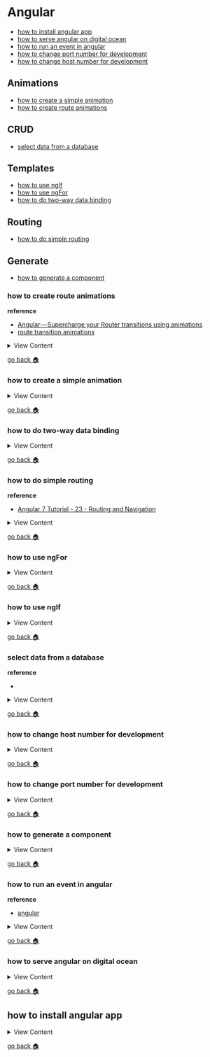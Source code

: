 # Angular

- [how to install angular app][install-app]
- [how to serve angular on digital ocean][digital-angular]
- [how to run an event in angular][angular-event]
- [how to change port number for development][ng-port]
- [how to change host number for development][ng-host]

## Animations
- [how to create a simple animation][simple-anime]
- [how to create route animations][route-anime]

## CRUD
- [select data from a database][ng-read]

## Templates
- [how to use ngIf][ng-if]
- [how to use ngFor][ng-for]
- [how to do two-way data binding][data-bind]

## Routing
- [how to do simple routing][ng-route]

## Generate
- [how to generate a component][gen-comp]

[home]:#angular
[route-anime]:#how-to-create-route-animations
[simple-anime]:#how-to-create-a-simple-animation
[data-bind]:#how-to-do-two-way-data-binding
[ng-route]:#how-to-do-simple-routing
[ng-for]:#how-to-use-ngFor
[ng-if]:#how-to-use-ngif
[ng-read]:#select-data-from-a-database
[ng-host]:#how-to-change-host-number-for-development
[ng-port]:#how-to-change-port-number-for-development
[gen-comp]:#how-to-generate-a-component
[angular-event]:#how-to-run-an-event-in-angular
[digital-angular]:#how-to-serve-angular-on-digital-ocean
[install-app]:#how-to-install-angular-app


### how to create route animations

**reference**
- [Angular — Supercharge your Router transitions using animations](https://medium.com/google-developer-experts/angular-supercharge-your-router-transitions-using-new-animation-features-v4-3-3eb341ede6c8)
- [route transition animations](https://angular.io/guide/route-animations)

<details>
<summary>
View Content
</summary>


1. Go to `app-routing.module.ts` to add data into  routes array

```js
const routes: Routes = [

  // add the data property, and name it whatever you want
  // in this example I named a property animation
  {path:"", component:HomeComponent , data:{animation:"Homepage"}},
  {path:"about", component:AboutComponent, data:{animation:"Aboutpage"}},
  {path:"animals", component:AnimalsComponent},
  {path:"two-way", component:BindExComponent},
  {path:"anime", component:AnimeComponent},
  {path:"**", component:ErrorComponent},

];

```

2. In `app-component.html`, wrap the `router-outlet` in a div tag that has a
animation trigger and a method that takes in route data value that will be passed
to the router outlet

```html

<main class="container">
  <h1>App Root</h1>

  <!-- routeAnimations is the name of an animation trigger that will fire off only
      if value was assigned to #outlet
  -->
  <div [@routeAnimations]="prepareOutlet(outlet)">

    <!-- the #outlet is a temporary variable that will grab the route data
        that you have created in the app routing module paths, once data is assigned
        to the #outlet variable it will trigger the prepareOutlet method
    -->
    <router-outlet #outlet="outlet"></router-outlet>
  </div>


</main>

```

3. In `app.component.ts`, create the method **prepareOutlet** like so and import
the **RouterOutlet** class

```js
import { Component } from '@angular/core';
import { HttpClient } from '@angular/common/http';
import { RouterOutlet } from '@angular/router';

@Component({
  selector: 'app-root',
  templateUrl: './app.component.html',
  styleUrls: ['./app.component.scss'],

})
export class AppComponent {


  constructor(private http: HttpClient){

  }

  prepareOutlet(outlet: RouterOutlet){
    // this will honestly just return the value of the animation property that was
    // made in the app-routing module. The method in itself is not important it
    // is just supposed to trigger the animation
     return outlet && outlet.activatedRouteData && outlet.activatedRouteData['animation'];
  }


}

```

4. Now, it's time to create the **routeAnimations** trigger animation. So we first
have to import all the functions the animations library

```js
import { Component } from '@angular/core';
import { HttpClient } from '@angular/common/http';
import { RouterOutlet } from '@angular/router';

// Import these animation functions from this library
import {
  trigger,
  state,
  style,
  stagger,
  group,
  query,
  animate,
  transition,
  // ...
} from '@angular/animations';

@Component({
  selector: 'app-root',
  templateUrl: './app.component.html',
  styleUrls: ['./app.component.scss'],
  animations:[
    // this creates the routeAnimations trigger
    trigger('routeAnimations',[
      // I think this means that if any state happens then execute this transition
      transition("* <=> *",[
        query(":enter, :leave", style({ position:"fixed", width:"100%"}),{optional:true}),
        //the group function runs several animations at the same time
        group([
          query(':enter', [
            style({ transform: 'translateX(100%)' }),
            animate('0.5s ease-in-out', style({ transform: 'translateX(0%)' }))
            ], { optional: true }),

          query(':leave', [
            style({ transform: 'translateX(0%)' }),
            animate('0.5s ease-in-out', style({ transform: 'translateX(-100%)' }))
            ], { optional: true }),
        ])//group
      ])//transition
    ])//trigger - routeAnimations
  ]//animations
})

```

5. After all that the animations should run, when you go to a different route

</details>

[go back :house:][home]


### how to create a simple animation


<details>
<summary>
View Content
</summary>

1. Go to **polyfill.ts** and uncomment `import 'web-animations-js'; `, then npm install
it

```
npm i --save web-animations-js
```

2. Import **BrowserAnimationsModule** to app.module and add it into **imports**

```js
import { BrowserModule } from '@angular/platform-browser';
import { NgModule } from '@angular/core';
import { HttpClientModule } from '@angular/common/http';
import { FormsModule } from '@angular/forms';

// import this shit
import { BrowserAnimationsModule } from '@angular/platform-browser/animations';



import { AppRoutingModule,routingComponents } from './app-routing.module';
import { AppComponent } from './app.component';
import { AnimeComponent } from './anime/anime.component';

@NgModule({
  declarations: [
  routingComponents,
  AnimeComponent

  ],
  imports: [
    BrowserModule,
    AppRoutingModule,
    HttpClientModule,
      FormsModule,
       BrowserAnimationsModule // add this shit
  ],
  providers: [],
  bootstrap: [ AppComponent]
})
export class AppModule { }

```

3. Create a component you want to create animations to

```
ng g c anime
```

4. In the component import the animation functions

```js
import {
  trigger,
  state,
  style,
  stagger,
  animate,
  transition,
  // ...
} from '@angular/animations';

```

5. In the component add the animations property in the `@Component` decorator, and
then add a trigger animation like this

```js
@Component({
  selector: 'app-anime',
  templateUrl: './anime.component.html',
  styleUrls: ['./anime.component.scss'],
  animations:[
    trigger("fadeIn",[

      state("open",style({
        opacity:0.5,
        fontSize:"5px"

      })
    ),
      state("close",style({
        opacity:1,
        fontSize:"16px"

      })),
      transition("open <=> close",[
        animate("0.5s"),
      ])
    ]
    )
  ]
})
```


6. In the HTML template , if you want to make the animation to start right when the page
loads. Makes sure you add the  name of the trigger and add the expression **in double quotes**

```html
<!-- add the expression in double quotes or it won't work -->
<p [@fadeIn]="'open'">
  anime works!
</p>
```

7. If you want to change the state of the animation you have to switch it based on
a value . So it is recommended to have a ternary operator and have some method
that will change the value that will ultimately change the state

**In html**
```html
<!-- If the isOpen value is true or false it will change the state animation -->
<div [@fadeIn]="isOpen? 'open' : 'close' ">
  <p>anime works!</p>
  <p>anime works!</p>
  <p>anime works!</p>

</div>

<button type="button" (click)="change()" name="button">change animations</button>
```

**In the component**
```js
export class AnimeComponent implements OnInit {

  isOpen:boolean = false;

  constructor() { }

  //this method will change the value, which will ultimately change the state
  change(){

    this.isOpen = !this.isOpen;
    console.log("change is happening")
  }

  ngOnInit() {
  }

}

```


</details>

[go back :house:][home]


### how to do two-way data binding


<details>
<summary>
View Content
</summary>

**reference**
- [angular](https://angular.io/guide/template-syntax#two-way-binding---)

1. First you have to add the **Forms** component into `app.module.ts`

```js
import { BrowserModule } from '@angular/platform-browser';
import { NgModule } from '@angular/core';
import { HttpClientModule } from '@angular/common/http';

// This is how you import the FormsModule
import { FormsModule } from '@angular/forms';



import { AppComponent } from './app.component';


@NgModule({
  declarations: [
  AppComponent

  ],
  imports: [
    BrowserModule,
    AppRoutingModule,
    HttpClientModule,
  // And this is where you add the FormsModule into the component
      FormsModule
  ],
  providers: [],
  bootstrap: [ AppComponent]
})
export class AppModule { }

```

2. Next, create a new component

```
ng g c bind-ex
```

3. Within the module of that component create two variables like so

**bind-ex.component.ts**

```js
import { Component, OnInit } from '@angular/core';

@Component({
  selector: 'app-bind-ex',
  templateUrl: './bind-ex.component.html',
  styleUrls: ['./bind-ex.component.scss']
})
export class BindExComponent implements OnInit {

  titleBlock:string  = "This is a title";
  pBlock:string  = "This is a paragraph";

  constructor() { }

  ngOnInit() {
  }

}

```

4. Now in the html template create an html code like this, and focus on adding the
**ngModel** attribute into an input/textarea tag. Wrapping the ngModel attribute into
a **banana in the box** wrapper like so `[(ngModel)]` . This will allow the two-way data binding
to happen. Also assigning the variable to ngModel will get the values that were assigned in the
component.

```html
<section class=" mb-5">

  <form  method="post">
    <div class="form-group ">
      <label>Title</label>
      <input class="form-control col-4 " type="text" name="title" [(ngModel)]="titleBlock">
    </div>
    <div class="form-group ">
      <label>Paragraph</label>
      <textarea class="form-control col-4" name="name" rows="8" cols="80"
      [(ngModel)]="pBlock"
      ></textarea>
    </div>
  </form>

</section>
<section class=" mb-5">
  <h2>{{titleBlock}}</h2>
  <p>
    {{pBlock}}
  </p>
</section>
```
5. If everything runs correctly, then you should be able to update multiple values
with two-way data binding. Also add the component into the **app.module.ts**

```js
import { BrowserModule } from '@angular/platform-browser';
import { NgModule } from '@angular/core';
import { HttpClientModule } from '@angular/common/http';

import { FormsModule } from '@angular/forms';



import { AppComponent } from './app.component';

// Import this shit
import { BindExComponent } from './bind-ex/bind-ex.component';


@NgModule({
  declarations: [
  AppComponent,
  BindExComponent

  ],
  imports: [
    BrowserModule,
    AppRoutingModule,
    HttpClientModule,
      FormsModule
  ],
  providers: [],
  bootstrap: [ AppComponent]
})
export class AppModule { }

```

</details>

[go back :house:][home]



### how to do simple routing

**reference**
- [Angular 7 Tutorial - 23 - Routing and Navigation](https://www.youtube.com/watch?v=Nehk4tBxD4o)

<details>
<summary>
View Content
</summary>

1. Generate several components that you want to be route to

```
ng g c about
ng g c contact
```

2. Import the routes the into `app-routing.module.ts`

```js

import { NgModule } from '@angular/core';
import { Routes, RouterModule } from '@angular/router';

// this is how you import them
import { AppComponent } from './app.component';
import { AboutComponent }     from './about/about.component';
import { ContactComponent }     from './contact/contact.component';

const routes: Routes = [

];

@NgModule({
  imports: [RouterModule.forRoot(routes
  )],
  exports: [RouterModule]
})
export class AppRoutingModule { }



```

3. Include the components into the Routes array and them add them into object literals like
so

```js

import { NgModule } from '@angular/core';
import { Routes, RouterModule } from '@angular/router';

// this is how you import them
import { AppComponent } from './app.component';
import { AboutComponent }     from './about/about.component';
import { ContactComponent }     from './contact/contact.component';

// add the routes like so
const routes: Routes = [
{path: "about", component:AboutComponent},
{path: "contact", component:ContactComponent}
];

@NgModule({
  imports: [RouterModule.forRoot(routes
  )],
  exports: [RouterModule]
})
export class AppRoutingModule { }



```

4. Export the route components into an array like so


```js

import { NgModule } from '@angular/core';
import { Routes, RouterModule } from '@angular/router';

// this is how you import them
import { AppComponent } from './app.component';
import { AboutComponent }     from './about/about.component';
import { ContactComponent }     from './contact/contact.component';

// add the routes like so
const routes: Routes = [
{path: "about", component:AboutComponent},
{path: "contact", component:ContactComponent}
];

@NgModule({
  imports: [RouterModule.forRoot(routes
  )],
  exports: [RouterModule]
})
export class AppRoutingModule { }

// This is how you create the array
export const routingComps = [ AppComponent,AboutComponent,ContactComponent];

```

5. Now, include them into `app.module.ts`, and add them inside the **declarations**
array. Also make sure you have the **AppRoutingModule** in the **imports** array

```js
import { BrowserModule } from '@angular/platform-browser';
import { NgModule } from '@angular/core';
import { HttpClientModule } from '@angular/common/http';
import { FormsModule } from '@angular/forms';

// include the routingComps like so
import { AppRoutingModule,routingComps } from './app-routing.module';
import { AppComponent } from './app.component';


@NgModule({
  declarations: [
  routingComps

  ],
  imports: [
    BrowserModule,
    AppRoutingModule,
    HttpClientModule,
      FormsModule
  ],
  providers: [],
  bootstrap: [ AppComponent]
})
export class AppModule { }

```

6. So in the root component, usually **AppComponent**, add the links to the different
views with the **routerLink** attribute.

```html
<header class="bg-dark">
  <section class="container">
    <nav class="nav">
      <li class="nav-item">
        <!-- add routeLine to the anchor tags -->
        <a class="nav-link text-white" routerLink="/about" routerLinkActive="active">About</a>
      </li>
      <li class="nav-item">
          <!-- add routeLine to the anchor tags -->
        <a class="nav-link text-white" routerLink="/animals" routerLinkActive="active">Animals</a>
      </li>
    </nav>
  </section>
</header>

<main class="container">
  <h1>App Root</h1>
  <router-outlet></router-outlet>

</main>
```

7. Lastly, make sure you add the router-outlet to the root component


```html
<main class="container">
  <h1>App Root</h1>
  <router-outlet></router-outlet>

</main>

```

8. Now it should work


</details>

[go back :house:][home]


### how to use ngFor


<details>
<summary>
View Content
</summary>

**reference**
- [angular](https://angular.io/guide/template-syntax#ngforof)

```html
<div *ngFor="let hero of heroes">{{hero.name}}</div>
```

</details>

[go back :house:][home]

### how to use ngIf

<details>
<summary>
View Content
</summary>

**reference**
- [angular](https://angular.io/guide/template-syntax#ngif)

**My definition:** ngif is the if statement for angular. If the a certain value is
set in the component then it will display the information to the page. However, if it is not set it
will not show any content at

**In app.component.html**
```html
<!-- it shouldn't display anything since there was no value assigned to it -->
<p *ngIf="status">I see you</p>
```
**In app.component.ts**
```js

@Component({
  selector: 'app-root',
  templateUrl: './app.component.html',
  styleUrls: ['./app.component.scss']
})
export class AppComponent {
  status:string;

  constructor(private http: HttpClient){

  }


}

```

</details>

[go back :house:][home]

### select data from a database

**reference**
- []()

<details>
<summary>
View Content
</summary>

1. import the HttpClientModule to `app.module.ts`like so

```js
import { BrowserModule } from '@angular/platform-browser';
import { NgModule } from '@angular/core';
import { HttpClientModule } from '@angular/common/http'; // add at the top like so

import { AppRoutingModule } from './app-routing.module';
import { AppComponent } from './app.component';
import { AnimalsComponent } from './animals/animals.component';

@NgModule({
  declarations: [
    AppComponent,
    AnimalsComponent
  ],
  imports: [
    BrowserModule,
    AppRoutingModule,
    HttpClientModule // and add it in the imports
  ],
  providers: [],
  // bootstrap: [AppComponent,AnimalsComponent]
  bootstrap: [AppComponent]
})
export class AppModule { }

```

2. import the **HttpClient** class to `app.component.ts` or any component you are trying
to create a simple CRUD api . Also you need to add the **HttpClient** to the constructor

```js
import { Component } from '@angular/core';
import { HttpClient } from '@angular/common/http';// This is where you import it

@Component({
  selector: 'app-root',
  templateUrl: './app.component.html',
  styleUrls: ['./app.component.scss']
})
export class AppComponent {

  constructor(private http: HttpClient){

  }


}

```

3. Add the a method to call url to retrive data. Then in the html add an event to call
the method


**In the Component**

```js
@Component({
  selector: 'app-root',
  templateUrl: './app.component.html',
  styleUrls: ['./app.component.scss']
})
export class AppComponent {

  constructor(private http: HttpClient){

  }

//Create the method
  clickAgain(){
    // the get method will call the url, and get the data
    let obs  = this.http.get("http://www.example.com/ajax/ng-test.php?id=2");

    obs.subscribe((res) =>{

          console.log(res)// once the button is clicked data would be logged into the console


    })//subscribe

  }
}
```

**In HTML**

```html
<button class="btn btn-primary" type="button" name="button" (click)="clickAgain()">Get Data</button>

```

4. Now just create the php file to make the ajax request. **Make sure you add headers into php file**

```php

header("Access-Control-Allow-Origin: *");
header("Access-Control-Allow-Methods: PUT, GET, POST");
header("Access-Control-Allow-Headers: Origin, X-Requested-With, Content-Type, Accept");

$input = json_decode(file_get_contents("php://input"),true);
define("req", $_REQUEST);
define("serve", $_SERVER);
$method = serve['REQUEST_METHOD'];
$status = true;
$json = "false";
$data = [];


if($status){
include_once("../components/testing-db.php");//includes the mysqli class
$id = req["id"];
$query = "select id , animal, sex from animals limit 5;";

$stmt = $sql->prepare($query);
$result = $stmt->execute();
$stmt->bind_result($i,$ani, $sex);

if($result){

  while ($stmt->fetch()) {
    $data[]= ["id" => $i, "animal" => $ani , "sex" => $sex];
  }

  $json = json_encode( $data);
}


}else{

  $json = json_encode(["data" => "something is wrong"]);
}


echo $json;

```

5. This should work, once the button is click data will be logged into the console.


</details>

[go back :house:][home]


###  how to change host number for development

<details>
<summary>
View Content
</summary>

**reference**
- [stackoverflow](https://stackoverflow.com/questions/37762125/set-default-host-and-port-for-ng-serve-in-config-file)

1. In the **angular.json** file, try to find the `"serve"` property and type in port like this

```
{
    "$schema": "./node_modules/@angular/cli/lib/config/schema.json",
    "projects": {
        "my-project": {
            "architect": {
                "serve": {
                    "options": {
                        "port": 4444,
                        "host":"0.0.0.0"
                    }
                }
            }
        }
    }
}
```

</details>


[go back :house:][home]

### how to change port number for development

<details>
<summary>
View Content
</summary>

**reference**
- [stackoverflow](https://stackoverflow.com/questions/37762125/set-default-host-and-port-for-ng-serve-in-config-file)


1. In the **angular.json** file, try to find the `"serve"` property and type in port like this

```
{
    "$schema": "./node_modules/@angular/cli/lib/config/schema.json",
    "projects": {
        "my-project": {
            "architect": {
                "serve": {
                    "options": {
                        "port": 4444
                    }
                }
            }
        }
    }
}
```

</details>


[go back :house:][home]

### how to generate a component


<details>
<summary>
View Content
</summary>

**reference**
- [angular](https://angular.io/cli/generate#component)


```
ng g component insertComponentName
```

</details>

[go back :house:][home]

### how to run an event in angular

**reference**
- [angular](https://angular.io/guide/user-input)

<details>
<summary>
View Content
</summary>

1. In `src/app.component.ts` you can add methods to for an event to call

```js
export class AppComponent {


  constructor(){

  }

  clickThis(){
    let p = document.getElementById("result");

    p.innerHTML= "something happened";
  }
}

```

2. In `src/app.component.html`create a button and a element that has the id **result**

```html
<!-- the (click) parenthesis is the event that you attach to the button which allows to call the method click this-->
<button class="btn btn-primary" type="button" name="button" (click)="clickThis()">click this</button>

<p id="result"></p>

```

3. Now run the app

```
ng serve --host=0.0.0.0
```

4. And then it should work

</details>

[go back :house:][home]

### how to serve angular on digital ocean

<details>
<summary>
View Content
</summary>

1. allow the port number to run

```
sudo ufw allow  4200
```

2. Now go to the directory where the angular app is and type in this command

```
cd my-app

ng serve --host=0.0.0.0
```

3. Now based on your ip address you type in the ip address followed by the port
number like so

```
111.111.111.111:4200
```

4. This should allow you to see the angular app in development mode.

</details>

[go back :house:][home]

## how to install angular app


<details>
<summary>
View Content
</summary>

**reference**
- [angular](https://angular.io/guide/quickstart)
- [github](https://github.com/angular/angular-cli/issues/7735)

1. The so called normal way that did not work for me

```
npm i -g  @angular/cli

ng new insert-name-for-app

// Error: The program 'ng' is currently not installed. sudo apt install ng-common
```

2. This actually worked for me

```
 npm install --unsafe-perm -g @angular/cli
```

</details>

[go back :house:][home]
